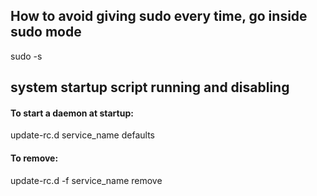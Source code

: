 ## How to avoid giving sudo every time, go inside sudo mode
  sudo -s
  
## system startup script running and disabling

#### To start a daemon at startup:
  update-rc.d service_name defaults
  
#### To remove:
  update-rc.d -f service_name remove


